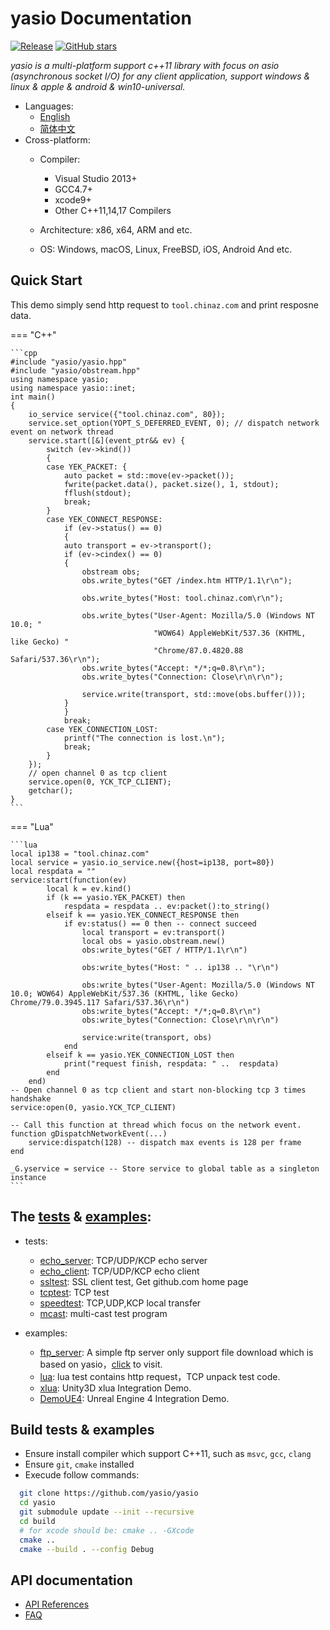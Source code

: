 # yasio Documentation

[![Release](https://img.shields.io/badge/release-v3.36.0-blue.svg)](https://github.com/yasio/yasio/releases)
[![GitHub stars](https://img.shields.io/github/stars/yasio/yasio.svg?label=Stars)](https://github.com/yasio/yasio)

*yasio is a multi-platform support c++11 library with focus on asio (asynchronous socket I/O) for any client application, support windows & linux & apple & android & win10-universal.*

- Languages:
    - [English](https://docs.yasio.org/en/latest/)
    - [简体中文](https://docs.yasio.org/zh_CN/latest/)
- Cross-platform:
    - Compiler: 
        - Visual Studio 2013+
        - GCC4.7+
        - xcode9+
        - Other C++11,14,17 Compilers

    - Architecture: x86, x64, ARM and etc.
    - OS: Windows, macOS, Linux, FreeBSD, iOS, Android And etc.

## Quick Start
This demo simply send http request to ``tool.chinaz.com`` and print resposne data.

=== "C++"

    ```cpp
    #include "yasio/yasio.hpp"
    #include "yasio/obstream.hpp"
    using namespace yasio;
    using namespace yasio::inet;
    int main()
    {
        io_service service({"tool.chinaz.com", 80});
        service.set_option(YOPT_S_DEFERRED_EVENT, 0); // dispatch network event on network thread
        service.start([&](event_ptr&& ev) {
            switch (ev->kind())
            {
            case YEK_PACKET: {
                auto packet = std::move(ev->packet());
                fwrite(packet.data(), packet.size(), 1, stdout);
                fflush(stdout);
                break;
            }
            case YEK_CONNECT_RESPONSE:
                if (ev->status() == 0)
                {
                auto transport = ev->transport();
                if (ev->cindex() == 0)
                {
                    obstream obs;
                    obs.write_bytes("GET /index.htm HTTP/1.1\r\n");

                    obs.write_bytes("Host: tool.chinaz.com\r\n");

                    obs.write_bytes("User-Agent: Mozilla/5.0 (Windows NT 10.0; "
                                    "WOW64) AppleWebKit/537.36 (KHTML, like Gecko) "
                                    "Chrome/87.0.4820.88 Safari/537.36\r\n");
                    obs.write_bytes("Accept: */*;q=0.8\r\n");
                    obs.write_bytes("Connection: Close\r\n\r\n");

                    service.write(transport, std::move(obs.buffer()));
                }
                }
                break;
            case YEK_CONNECTION_LOST:
                printf("The connection is lost.\n");
                break;
            }
        });
        // open channel 0 as tcp client
        service.open(0, YCK_TCP_CLIENT);
        getchar();
    }
    ```

=== "Lua"

    ```lua
    local ip138 = "tool.chinaz.com"
    local service = yasio.io_service.new({host=ip138, port=80})
    local respdata = ""
    service:start(function(ev)
            local k = ev.kind()
            if (k == yasio.YEK_PACKET) then
                respdata = respdata .. ev:packet():to_string()
            elseif k == yasio.YEK_CONNECT_RESPONSE then
                if ev:status() == 0 then -- connect succeed
                    local transport = ev:transport()
                    local obs = yasio.obstream.new()
                    obs:write_bytes("GET / HTTP/1.1\r\n")

                    obs:write_bytes("Host: " .. ip138 .. "\r\n")

                    obs:write_bytes("User-Agent: Mozilla/5.0 (Windows NT 10.0; WOW64) AppleWebKit/537.36 (KHTML, like Gecko) Chrome/79.0.3945.117 Safari/537.36\r\n")
                    obs:write_bytes("Accept: */*;q=0.8\r\n")
                    obs:write_bytes("Connection: Close\r\n\r\n")

                    service:write(transport, obs)
                end
            elseif k == yasio.YEK_CONNECTION_LOST then
                print("request finish, respdata: " ..  respdata)
            end
        end)
    -- Open channel 0 as tcp client and start non-blocking tcp 3 times handshake
    service:open(0, yasio.YCK_TCP_CLIENT)

    -- Call this function at thread which focus on the network event.
    function gDispatchNetworkEvent(...)
        service:dispatch(128) -- dispatch max events is 128 per frame
    end

    _G.yservice = service -- Store service to global table as a singleton instance
    ```

## The [tests](https://github.com/yasio/yasio/tree/master/tests) & [examples](https://github.com/yasio/yasio/tree/master/tests):

* tests:
    * [echo_server](https://github.com/yasio/yasio/tree/master/tests/echo_server): TCP/UDP/KCP echo server
    * [echo_client](https://github.com/yasio/yasio/tree/master/tests/echo_client): TCP/UDP/KCP echo client
    * [ssltest](https://github.com/yasio/yasio/tree/master/tests/ssl): SSL client test, Get github.com home page
    * [tcptest](https://github.com/yasio/yasio/tree/master/tests/tcp): TCP test
    * [speedtest](https://github.com/yasio/yasio/tree/master/tests/speed): TCP,UDP,KCP local transfer
    * [mcast](https://github.com/yasio/yasio/tree/master/tests/mcast): multi-cast test program

* examples:
    * [ftp_server](https://github.com/yasio/ftp_server): A simple ftp server only support file download which is based on yasio，[click](ftp://ftp.yasio.org/) to visit.
    * [lua](https://github.com/yasio/yasio/tree/master/examples/lua): lua test contains http request，TCP unpack test code.
    * [xlua](https://github.com/yasio/xLua): Unity3D xlua Integration Demo.
    * [DemoUE4](https://github.com/yasio/DemoUE4): Unreal Engine 4 Integration Demo.

## Build tests & examples
* Ensure install compiler which support C++11, such as ``msvc``, ``gcc``, ``clang``
* Ensure ``git``, ``cmake`` installed
* Execude follow commands:

```sh
  git clone https://github.com/yasio/yasio
  cd yasio
  git submodule update --init --recursive 
  cd build
  # for xcode should be: cmake .. -GXcode
  cmake ..
  cmake --build . --config Debug
```

## API documentation
* [API References](api/index.md)
* [FAQ](faq.md)
